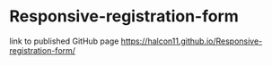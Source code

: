 # Responsive-registration-form
link to published GitHub page https://halcon11.github.io/Responsive-registration-form/
